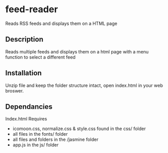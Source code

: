 # feed-reader
Reads RSS feeds and displays them on a HTML page

## Description
Reads multiple feeds and displays them on a html page with a menu function to select a different feed

## Installation
Unzip file and keep the folder structure intact, open index.html in your web broswer.

## Dependancies
Index.html Requires
- icomoon.css, normalize.css & style.css found in the css/ folder
- all files in the fonts/ folder
- all files and folders in the /jasmine folder
- app.js in the js/ folder
